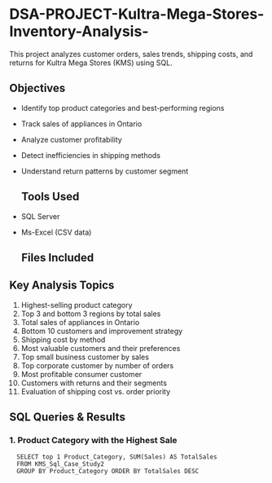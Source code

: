# DSA-PROJECT-Kultra-Mega-Stores-Inventory-Analysis-
This project analyzes customer orders, sales trends, shipping costs, and returns for Kultra Mega Stores (KMS) using SQL. 
## Objectives

- Identify top product categories and best-performing regions
- Track sales of appliances in Ontario
- Analyze customer profitability
- Detect inefficiencies in shipping methods
- Understand return patterns by customer segment

  ## Tools Used

- SQL Server 
- Ms-Excel (CSV data)

  ## Files Included

## Key Analysis Topics

1. Highest-selling product category
2. Top 3 and bottom 3 regions by total sales
3. Total sales of appliances in Ontario
4. Bottom 10 customers and improvement strategy
5. Shipping cost by method
6. Most valuable customers and their preferences
7. Top small business customer by sales
8. Top corporate customer by number of orders
9. Most profitable consumer customer
10. Customers with returns and their segments
11. Evaluation of shipping cost vs. order priority

 ## SQL Queries & Results
 ### 1. Product Category with the Highest Sale
      SELECT top 1 Product_Category, SUM(Sales) AS TotalSales 
      FROM KMS_Sql_Case_Study2 
      GROUP BY Product_Category ORDER BY TotalSales DESC

      
